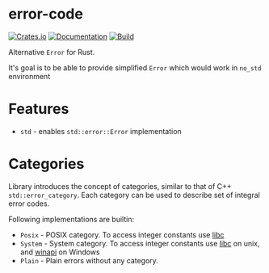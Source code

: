 # error-code

[![Crates.io](https://img.shields.io/crates/v/error-code.svg)](https://crates.io/crates/error-code)
[![Documentation](https://docs.rs/error-code/badge.svg)](https://docs.rs/crate/error-code/)
[![Build](https://github.com/DoumanAsh/error-code/workflows/Rust/badge.svg)](https://github.com/DoumanAsh/error-code/actions?query=workflow%3ARust)

Alternative `Error` for Rust.

It's goal is to be able to provide simplified `Error` which would work in `no_std` environment

# Features

- `std` - enables `std::error::Error` implementation

# Categories

Library introduces the concept of categories, similar to that of C++ `std::error_category`.
Each category can be used to describe set of integral error codes.

Following implementations are builtin:

- `Posix` - POSIX category. To access integer constants use [libc](https://crates.io/crates/libc)
- `System` - System category. To access integer constants use [libc](https://crates.io/crates/libc) on unix, and [winapi](https://crates.io/crates/winapi) on Windows
- `Plain` - Plain errors without any category.
